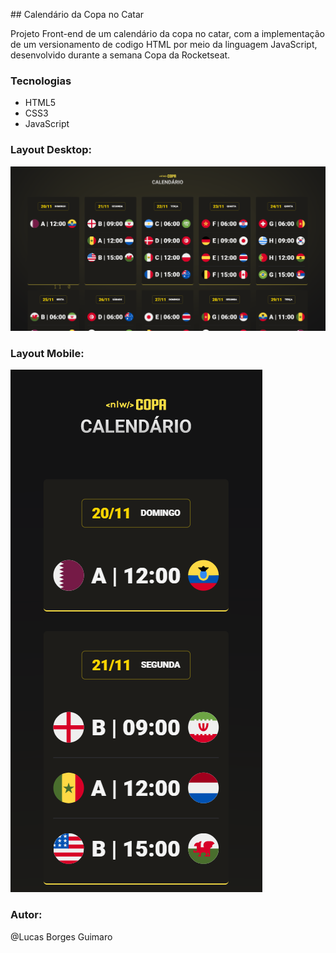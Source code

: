 <p aling="center">
## Calendário da Copa no Catar 
</p>

Projeto Front-end de um calendário da copa no catar, com a implementação de um versionamento de codigo HTML por meio da linguagem JavaScript, desenvolvido durante a semana </nlw> Copa da Rocketseat. 

### Tecnologias
- HTML5
- CSS3
- JavaScript

### Layout Desktop:

![interface](https://github.com/LukasGuimaro/Agenda-NLW-Copa/blob/main/src/TelaDesktop.png)

### Layout Mobile:

![interface](https://github.com/LukasGuimaro/Agenda-NLW-Copa/blob/main/src/TelaMobile.png)

### Autor: 

@Lucas Borges Guimaro
